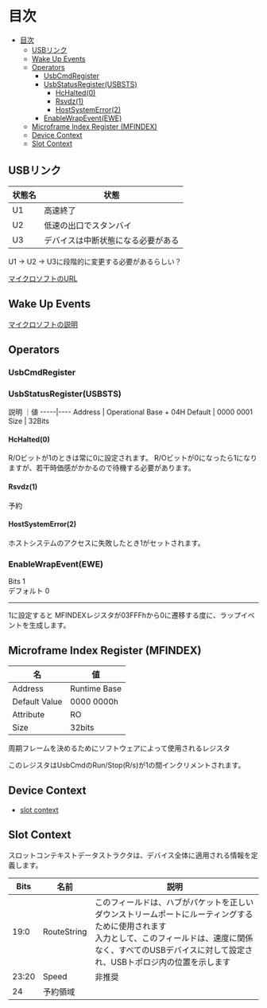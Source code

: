 # 目次

- [目次](#目次)
  - [USBリンク](#usbリンク)
  - [Wake Up Events](#wake-up-events)
  - [Operators](#operators)
    - [UsbCmdRegister](#usbcmdregister)
    - [UsbStatusRegister(USBSTS)](#usbstatusregisterusbsts)
      - [HcHalted(0)](#hchalted0)
      - [Rsvdz(1)](#rsvdz1)
      - [HostSystemError(2)](#hostsystemerror2)
    - [EnableWrapEvent(EWE)](#enablewrapeventewe)
  - [Microframe Index Register (MFINDEX)](#microframe-index-register-mfindex)
  - [Device Context](#device-context)
  - [Slot Context](#slot-context)

## USBリンク

状態名 | 状態
------|-----
U1 | 高速終了
U2 | 低速の出口でスタンバイ
U3 | デバイスは中断状態になる必要がある

U1 -> U2 -> U3に段階的に変更する必要があるらしい？

[マイクロソフトのURL](https://docs.microsoft.com/ja-jp/windows-hardware/drivers/usbcon/usb-3-0-lpm-mechanism-)

## Wake Up Events

[マイクロソフトの説明](https://docs.microsoft.com/ja-jp/windows/win32/power/system-wake-up-events)

## Operators

### UsbCmdRegister

### UsbStatusRegister(USBSTS)

説明 ｜値
-----|----
Address | Operational Base + 04H
Default | 0000 0001
Size | 32Bits

#### HcHalted(0)

R/Oビットが1のときは常に0に設定されます。
R/Oビットが0になったら1になりますが、若干時価感がかかるので待機する必要があります。

#### Rsvdz(1)

予約

#### HostSystemError(2)

ホストシステムのアクセスに失敗したとき1がセットされます。

### EnableWrapEvent(EWE)

Bits 1  
デフォルト 0

----

1に設定すると MFINDEXレジスタが03FFFhから0に遷移する度に、ラップイベントを生成します。

## Microframe Index Register (MFINDEX)

名 | 値
--|-----
Address | Runtime Base
Default Value  |0000 0000h
Attribute | RO
Size | 32bits

周期フレームを決めるためにソフトウェアによって使用されるレジスタ

このレジスタはUsbCmdのRun/Stop(R/s)が1の間インクリメントされます。

## Device Context

- [slot context](#slot-context)

## Slot Context

スロットコンテキストデータストラクタは、デバイス全体に適用される情報を定義します。

Bits  | 名前　| 説明
------|------|----
19:0  | RouteString |このフィールドは、ハブがパケットを正しいダウンストリームポートにルーティングするために使用されます<br>入力として、このフィールドは、速度に関係なく、すべてのUSBデバイスに対して設定され、USBトポロジ内の位置を示します
23:20 | Speed | 非推奨
24    | 予約領域 |
